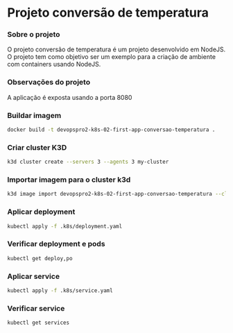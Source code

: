 # Projeto conversão de temperatura

### Sobre o projeto
O projeto conversão de temperatura é um projeto desenvolvido em NodeJS. O projeto tem como objetivo ser um exemplo para a criação de ambiente com containers usando NodeJS.

### Observações do projeto
A aplicação é exposta usando a porta 8080

### Buildar imagem
```bash
docker build -t devopspro2-k8s-02-first-app-conversao-temperatura .
```

### Criar cluster K3D
```bash
k3d cluster create --servers 3 --agents 3 my-cluster
```

### Importar imagem para o cluster k3d
```bash
k3d image import devopspro2-k8s-02-first-app-conversao-temperatura --cluster my-cluster
```

### Aplicar deployment
```bash
kubectl apply -f .k8s/deployment.yaml
```

### Verificar deployment e pods
```bash
kubectl get deploy,po
``` 

### Aplicar service
```bash
kubectl apply -f .k8s/service.yaml
```

### Verificar service
```bash
kubectl get services
```